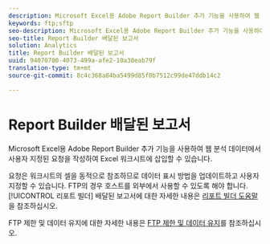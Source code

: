 ```yaml
---
description: Microsoft Excel용 Adobe Report Builder 추가 기능을 사용하여 웹 분석 데이터에서 사용자 지정된 요청을 작성하여 Excel 워크시트에 삽입할 수 있습니다.
keywords: ftp;sftp
seo-description: Microsoft Excel용 Adobe Report Builder 추가 기능을 사용하여 웹 분석 데이터에서 사용자 지정된 요청을 작성하여 Excel 워크시트에 삽입할 수 있습니다.
seo-title: Report Builder 배달된 보고서
solution: Analytics
title: Report Builder 배달된 보고서
uuid: 94070700-4073-499a-afe2-10a30eab79f
translation-type: tm+mt
source-git-commit: 8c4c368a84ba5499d85f0b7512c99de47ddb14c2

---
```



# Report Builder 배달된 보고서

Microsoft Excel용 Adobe Report Builder 추가 기능을 사용하여 웹 분석 데이터에서 사용자 지정된 요청을 작성하여 Excel 워크시트에 삽입할 수 있습니다.

요청은 워크시트의 셀을 동적으로 참조하므로 데이터 표시 방법을 업데이트하고 사용자 지정할 수 있습니다. FTP의 경우 호스트를 외부에서 사용할 수 있도록 해야 합니다. [!UICONTROL 리포트 빌더] 배달된 보고서에 대한 자세한 내용은 [리포트 빌더 도움말](https://marketing.adobe.com/resources/help/en_US/arb/index.html#ReportBuilder_Home)을 참조하십시오.

FTP 제한 및 데이터 유지에 대한 자세한 내용은 [FTP 제한 및 데이터 유지](/help/export/ftp-and-sftp/ftp-limits.md)를 참조하십시오.
